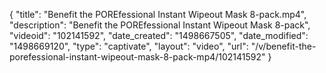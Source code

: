 {
    "title": "Benefit the POREfessional Instant Wipeout Mask 8-pack.mp4",
    "description": "Benefit the POREfessional Instant Wipeout Mask 8-pack",
    "videoid": "102141592",
    "date_created": "1498667505",
    "date_modified": "1498669120",
    "type": "captivate",
    "layout": "video",
    "url": "\/v\/benefit-the-porefessional-instant-wipeout-mask-8-pack-mp4\/102141592"
}